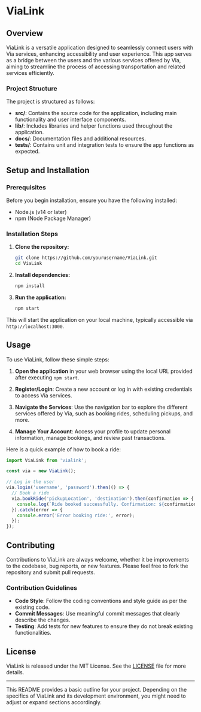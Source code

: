 # ViaLink

## Overview

ViaLink is a versatile application designed to seamlessly connect users with Via services, enhancing accessibility and user experience. This app serves as a bridge between the users and the various services offered by Via, aiming to streamline the process of accessing transportation and related services efficiently.

### Project Structure

The project is structured as follows:

- **src/**: Contains the source code for the application, including main functionality and user interface components.
- **lib/**: Includes libraries and helper functions used throughout the application.
- **docs/**: Documentation files and additional resources.
- **tests/**: Contains unit and integration tests to ensure the app functions as expected.

## Setup and Installation

### Prerequisites

Before you begin installation, ensure you have the following installed:
- Node.js (v14 or later)
- npm (Node Package Manager)

### Installation Steps

1. **Clone the repository:**

   ```bash
   git clone https://github.com/yourusername/ViaLink.git
   cd ViaLink
   ```

2. **Install dependencies:**

   ```bash
   npm install
   ```

3. **Run the application:**

   ```bash
   npm start
   ```

This will start the application on your local machine, typically accessible via `http://localhost:3000`.

## Usage

To use ViaLink, follow these simple steps:

1. **Open the application** in your web browser using the local URL provided after executing `npm start`.

2. **Register/Login**: Create a new account or log in with existing credentials to access Via services.

3. **Navigate the Services**: Use the navigation bar to explore the different services offered by Via, such as booking rides, scheduling pickups, and more.

4. **Manage Your Account**: Access your profile to update personal information, manage bookings, and review past transactions.

Here is a quick example of how to book a ride:

```javascript
import ViaLink from 'vialink';

const via = new ViaLink();

// Log in the user
via.login('username', 'password').then(() => {
  // Book a ride
  via.bookRide('pickupLocation', 'destination').then(confirmation => {
    console.log(`Ride booked successfully. Confirmation: ${confirmation}`);
  }).catch(error => {
    console.error('Error booking ride:', error);
  });
});
```

## Contributing

Contributions to ViaLink are always welcome, whether it be improvements to the codebase, bug reports, or new features. Please feel free to fork the repository and submit pull requests.

### Contribution Guidelines

- **Code Style**: Follow the coding conventions and style guide as per the existing code.
- **Commit Messages**: Use meaningful commit messages that clearly describe the changes.
- **Testing**: Add tests for new features to ensure they do not break existing functionalities.

## License

ViaLink is released under the MIT License. See the [LICENSE](LICENSE) file for more details.

---

This README provides a basic outline for your project. Depending on the specifics of ViaLink and its development environment, you might need to adjust or expand sections accordingly.